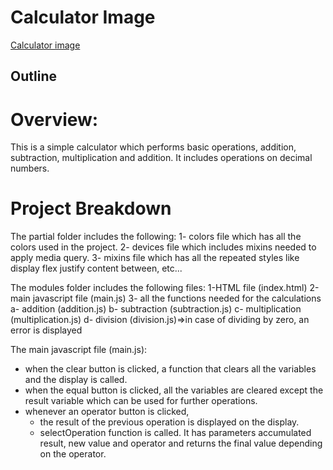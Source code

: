 # Calculator Image

[Calculator image](https://i1.wp.com/opensourceforu.com/wp-content/uploads/2017/01/Calculator.jpg?resize=696%2C839&ssl=1)


## Outline
   # Overview:
This is a simple calculator which performs basic operations, addition, subtraction, multiplication and addition.
It includes operations on decimal numbers.

# Project Breakdown
The partial folder includes the following:
1- colors file which has all the colors used in the project.
2- devices file which includes mixins needed to apply media query.
3- mixins file which has all the repeated styles like display flex justify content between, etc...


The modules folder includes the following files:
1-HTML file (index.html)
2-main javascript file (main.js)
3- all the functions needed for the calculations
    a- addition (addition.js)
    b- subtraction (subtraction.js)
    c- multiplication (multiplication.js)
    d- division (division.js)=>in case of dividing by zero, an error is displayed


The main javascript file (main.js):
* when the clear button is clicked, a function that clears all the variables and the display is called.
* when the equal button is clicked, all the variables are cleared except the result variable which can be used for further operations.
* whenever an operator button is clicked, 
    * the result of the previous operation is displayed on the display.
    * selectOperation function is called. It has parameters accumulated result, new value and operator and returns the final value depending on the operator.
